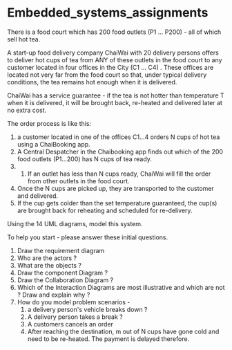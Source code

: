 # Embedded_systems_assignments
There is a food court which has 200 food outlets (P1 ... P200) - all of which sell hot tea. 

 

A start-up food delivery company ChaiWai with 20 delivery persons offers to deliver hot cups of tea from ANY of these outlets in the food court to any customer located in four offices in the City (C1 ... C4) . These offices are located not very far from the food court so that, under typical delivery conditions, the tea remains hot enough when it is delivered. 

 

ChaiWai has a service guarantee - if the tea is not hotter than temperature T when it is delivered, it will be brought back, re-heated and delivered later at no extra cost.

 

The order process is like this: 
1. a customer located in one of the offices C1...4 orders N cups of hot tea using a ChaiBooking app. 
2. A Central Despatcher in the Chaibooking app finds out which of the 200 food outlets (P1...200) has N cups of tea ready.
3.  
    1. If an outlet has less than N cups ready, ChaiWai will fill the order from other outlets in the food court.
4. Once the N cups are picked up, they are transported to the customer and delivered.
5. If the cup gets colder than the set temperature guaranteed, the cup(s) are brought back for reheating and scheduled for re-delivery.

 


Using the 14 UML diagrams, model this system.

 

To help you start - please answer these initial questions.

 

1. Draw the requirement diagram
2. Who are the actors ?
3. What are the objects ?
4. Draw the component Diagram ?
5. Draw the Collaboration Diagram ?
6. Which of the Interaction Diagrams are most illustrative and which are not ? Draw and explain why ?
7. How do you model problem scenarios - 
    1. a delivery person's vehicle breaks down ? 
    2. A delivery person takes a break ?
    3. A customers cancels an order
    4. After reaching the destination, m out of N cups have gone cold and need to be re-heated. The payment is delayed therefore.
